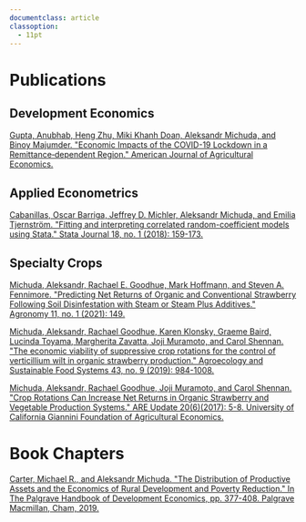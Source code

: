 ```yaml
---
documentclass: article
classoption:
  - 11pt
---
```


# Publications 

## Development Economics

[Gupta, Anubhab, Heng Zhu, Miki Khanh Doan, Aleksandr Michuda, and Binoy Majumder. "Economic Impacts of the COVID-19 Lockdown in a Remittance‐dependent Region." American Journal of Agricultural Economics.](https://onlinelibrary.wiley.com/doi/full/10.1111/ajae.12178)

## Applied Econometrics

[Cabanillas, Oscar Barriga, Jeffrey D. Michler, Aleksandr Michuda, and Emilia Tjernström. "Fitting and interpreting correlated random-coefficient models using Stata." Stata Journal 18, no. 1 (2018): 159-173.](https://journals.sagepub.com/doi/abs/10.1177/1536867X1801800109)

## Specialty Crops

[Michuda, Aleksandr, Rachael E. Goodhue, Mark Hoffmann, and Steven A. Fennimore. "Predicting Net Returns of Organic and Conventional Strawberry Following Soil Disinfestation with Steam or Steam Plus Additives." Agronomy 11, no. 1 (2021): 149.](https://www.mdpi.com/2073-4395/11/1/149)

[Michuda, Aleksandr, Rachael Goodhue, Karen Klonsky, Graeme Baird, Lucinda Toyama, Margherita Zavatta, Joji Muramoto, and Carol Shennan. "The economic viability of suppressive crop rotations for the control of verticillium wilt in organic strawberry production." Agroecology and Sustainable Food Systems 43, no. 9 (2019): 984-1008.](https://www.tandfonline.com/doi/full/10.1080/21683565.2018.1552228?casa_token=uUSSMSYYz8kAAAAA%3Ak9RAJxZUEeAcikUZH9G-o5hGAd21QvhnQVWkPpecl--ZYyfr0R10XscXW60Ohs4KF7S5S2Pa_HFp)

[Michuda, Aleksandr, Rachael Goodhue, Joji Muramoto, and Carol
Shennan. "Crop Rotations Can Increase Net Returns in Organic Strawberry
and Vegetable Production Systems." ARE Update 20(6)(2017): 5-8.
University of California Giannini Foundation of Agricultural Economics.](https://giannini.ucop.edu/publications/are-update/issues/2017/20/6/crop-rotations-can-increase-net-returns-in-organic/)

# Book Chapters

[Carter, Michael R., and Aleksandr Michuda. "The Distribution of Productive Assets and the Economics of Rural Development and Poverty Reduction." In The Palgrave Handbook of Development Economics, pp. 377-408. Palgrave Macmillan, Cham, 2019.](https://link.springer.com/chapter/10.1007/978-3-030-14000-7_11)